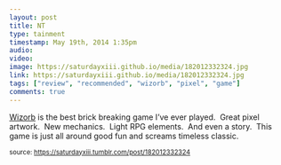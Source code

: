 ```yaml
---
layout: post
title: NT
type: tainment
timestamp: May 19th, 2014 1:35pm
audio: 
video: 
image: https://saturdayxiii.github.io/media/182012332324.jpg
link: https://saturdayxiii.github.io/media/182012332324.jpg
tags: ["review", "recommended", "wizorb", "pixel", "game"]
comments: true
---
```


<a href="https://store.steampowered.com/app/207420/Wizorb/" target="_blank">Wizorb</a> is the best brick breaking game I’ve ever played.  Great pixel artwork.  New mechanics.  Light RPG elements.  And even a story.  This game is just all around good fun and screams timeless classic.
 
  
<small>source: https://saturdayxiii.tumblr.com/post/182012332324</small>